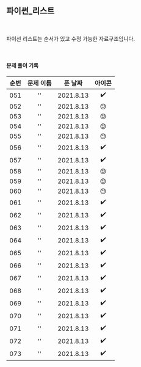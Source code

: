 ## 파이썬_리스트

<br>

파이선 리스트는 순서가 있고 수정 가능한 자료구조입니다.

<br>

#### 문제 풀이 기록
| 순번 | 문제 이름 | 푼 날짜 | 아이콘 |
|:----------:|:----------:|:----------:|:----------:|
| 051 | '' | 2021.8.13 | ✔️ |
| 052 | '' | 2021.8.13 | 😓 |
| 053 | '' | 2021.8.13 | 😓 |
| 054 | '' | 2021.8.13 | 😓 |
| 055 | '' | 2021.8.13 | 😓 |
| 056 | '' | 2021.8.13 | ✔️ |
| 057 | '' | 2021.8.13 | ✔️ |
| 058 | '' | 2021.8.13 | 😓 |
| 059 | '' | 2021.8.13 | 😓 |
| 060 | '' | 2021.8.13 | 😓 |
| 061 | '' | 2021.8.13 | ✔️ |
| 062 | '' | 2021.8.13 | ✔️ |
| 063 | '' | 2021.8.13 | ✔️ |
| 064 | '' | 2021.8.13 | ✔️ |
| 065 | '' | 2021.8.13 | ✔️ |
| 066 | '' | 2021.8.13 | ✔️ |
| 067 | '' | 2021.8.13 | ✔️ |
| 068 | '' | 2021.8.13 | ✔️ |
| 069 | '' | 2021.8.13 | ✔️ |
| 070 | '' | 2021.8.13 | ✔️ |
| 071 | '' | 2021.8.13 | ✔️ |
| 072 | '' | 2021.8.13 | ✔️ |
| 073 | '' | 2021.8.13 | ✔️ |

